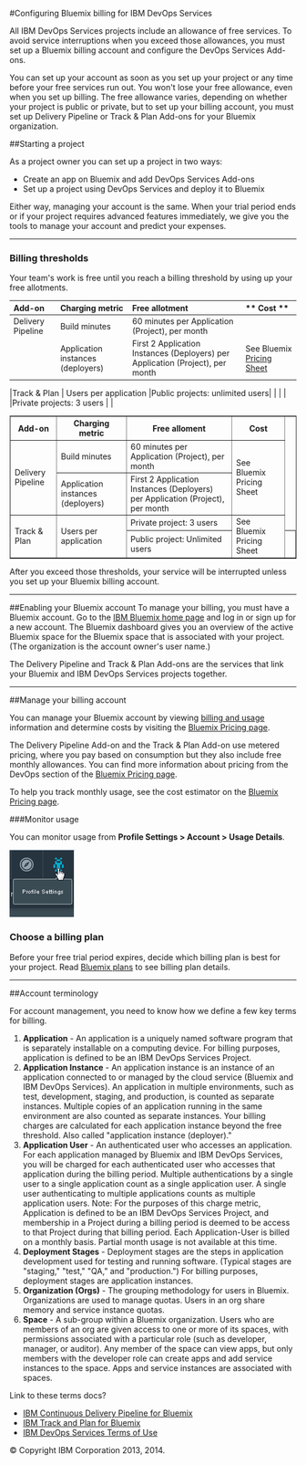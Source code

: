 #Configuring Bluemix billing for IBM DevOps Services

All IBM DevOps Services projects include an allowance of free services. To avoid service interruptions when you exceed those allowances, you must set up a Bluemix billing account and configure the DevOps Services Add-ons. 

You can set up your account as soon as you set up your project or any time before your free services run out. You won't lose your free allowance, even when you set up billing. The free allowance varies, depending on whether your project is public or private, but to set up your billing account, you must set up Delivery Pipeline or Track & Plan Add-ons for your Bluemix organization.

##Starting a project

As a project owner you can set up a project in two ways:
* Create an app on Bluemix and add DevOps Services Add-ons
* Set up a project using DevOps Services and deploy it to Bluemix

Either way, managing your account is the same. When your trial period ends or if your project requires advanced features immediately, we give you the tools to manage your account and predict your expenses.

---

### Billing thresholds

Your team's work is free until you reach a billing threshold by using up your free allotments. 

|   **Add-on**      |  **Charging metric**               | **Free allotment**                            | ** Cost **                                  |
|:----------------  |:----------------                   |:-------------------                           |:-------------------                   | 
| Delivery Pipeline | Build minutes                      | 60 minutes per Application (Project), per month      |              |
|                   | Application instances (deployers)  | First 2 Application Instances (Deployers) per Application (Project), per month | See Bluemix [Pricing Sheet](https://ace.ng.bluemix.net/#/pricing/)|

|Track & Plan       | Users per application              |Public projects: unlimited users| |
|                   |                                    |Private projects: 3 users       | |

<table border="1" width="100%" summary="">
<TH>Add-on</TH>  <TH>Charging metric</TH>  <TH>Free alloment</TH> <TH>Cost</TH>
<tr>
<td rowspan="2">Delivery Pipeline </td>
<td>Build minutes</td>
<td>60 minutes per Application (Project), per month</td>
<td rowspan="2">See Bluemix Pricing Sheet</td>
</tr>

<td>Application instances (deployers)</td>
<td>First 2 Application Instances (Deployers) per Application (Project), per month </td>
</tr>

<td rowspan="2">Track & Plan</td>
<td rowspan="2">Users per application</td>
<td>Private project: 3 users</td>
<td rowspan="2">See Bluemix Pricing Sheet</td>
</tr>

<tr>
<td>Public project: Unlimited users</td>
<td>&nbsp;</td>

</tr>
</table>



After you exceed those thresholds, your service will be interrupted unless you set up your Bluemix billing account.

---
##Enabling your Bluemix account
To manage your billing, you must have a Bluemix account. Go to the [IBM Bluemix home page](https://bluemix.net/) and log in or sign up for a new account. The Bluemix dashboard gives you an overview of the active Bluemix space for the Bluemix space that is associated with your project. (The organization is the account owner's user name.)


The Delivery Pipeline and Track & Plan Add-ons are the services that link your Bluemix and IBM DevOps Services projects together.

---
##Manage your billing account

You can manage your Bluemix account by viewing [billing and usage](https://www.ng.bluemix.net/docs/#acctmgmt/index-gentopic1.html#bil_usage) information and determine costs by visiting the [Bluemix Pricing page](https://bluemix.net/#/pricing).

The Delivery Pipeline Add-on and the Track & Plan Add-on
use metered pricing, where you pay based on consumption but they also include free
monthly allowances. You can find more information about pricing from the DevOps section of the 
[Bluemix Pricing page](https://bluemix.net/#/pricing).

To help you track monthly usage, see the cost estimator on the [Bluemix Pricing page](https://bluemix.net/#/pricing).

###Monitor usage 

You can monitor usage from **Profile Settings > Account > Usage Details**.

![Bluemix profile settings](images/bm-profilesettings.png)

### Choose a billing plan

Before your free trial period expires, decide which billing plan 
is best for your project. Read [Bluemix plans](https://www.ng.bluemix.net/docs/#acctmgmt/billing.html#bil_plan)
to see billing plan details.


---
##Account terminology

For account management, you need to know how we define a few key terms for billing. 
1. **Application** - An application is a uniquely named software program that is separately installable on 
a computing device. For billing purposes, application is defined to be an IBM DevOps Services 
Project.
2. **Application Instance** - An application instance is an instance of an application connected to or managed 
by the cloud service (Bluemix and IBM DevOps Services). An application in multiple environments, such as test, development, staging, and 
production, is counted as separate instances. Multiple copies of an application running in the same 
environment are also counted as separate instances. Your billing charges are calculated for each application instance beyond the free threshold. Also called "application instance (deployer)." 
3. **Application User** -  An authenticated user who accesses an application. For each application managed by Bluemix and IBM DevOps Services, you will be charged for each 
authenticated user who accesses that application during the billing period. Multiple authentications by a 
single user to a single application count as a single application user. A single user authenticating to 
multiple applications counts as multiple application users. 
Note: For the purposes of this charge metric, Application is defined to be an IBM DevOps Services 
Project, and membership in a Project during a billing period is deemed to be access to that Project during 
that billing period. Each Application-User is billed on a monthly basis. Partial month usage is not available at this time. 
4. **Deployment Stages** - Deployment stages are the steps in application development used for testing and running software. (Typical stages are "staging," "test," "QA," and "production.") For billing purposes, deployment stages are application instances.
5. **Organization (Orgs)** - The grouping methodology for users in Bluemix. Organizations are used to manage quotas. Users in an org share memory and service instance quotas. 
6. **Space** - A sub-group within a Bluemix organization. Users who are members of an org are given access to one or more of its spaces, with permissions associated with a particular role (such as developer, manager, or auditor). Any member of the space can view apps, but only members with the developer role can create apps and add service instances to the space. Apps and service instances are associated with spaces. 

Link to these terms docs? 
* [IBM Continuous Delivery Pipeline for Bluemix](http://www.ibm.com/software/sla/sladb.nsf/pdf/6616-01/$file/i126-6616-01_06-2014_en_US.pdf)
* [IBM Track and Plan for Bluemix](http://www.ibm.com/software/sla/sladb.nsf/pdf/6615-01/$file/i126-6615-01_06-2014_en_US.pdf)
* [IBM DevOps Services Terms of Use](https://hub.jazz.net/terms)



&copy; Copyright IBM Corporation 2013, 2014.
